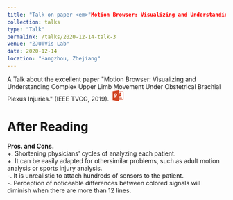 ```yaml
---
title: "Talk on paper <em>"Motion Browser: Visualizing and Understanding Complex Upper Limb Movement Under Obstetrical Brachial Plexus Injuries."</em>"
collection: talks
type: "Talk"
permalink: /talks/2020-12-14-talk-3
venue: "ZJUTVis Lab"
date: 2020-12-14
location: "Hangzhou, Zhejiang"
---
```


A Talk about the excellent paper "Motion Browser: Visualizing and Understanding Complex Upper Limb Movement Under Obstetrical Brachial Plexus Injuries." (IEEE TVCG, 2019).&nbsp;&nbsp;<a href="http://TongLi97.github.io/files/GroupMeetingReport202012.pptx"><img src="/images/ppt.png" weight="25px" height="25px"/></a>

After Reading
======       
<strong>Pros. and Cons.</strong>                 
+. Shortening physicians' cycles of analyzing each patient.               
+. It can be easily adapted for othersimilar problems, such as adult motion analysis or sports injury analysis.              
-. It is unrealistic to attach hundreds of sensors to the patient.                
-. Perception of noticeable differences between colored signals will diminish when there are more than 12 lines.               



